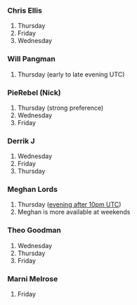 

### Chris Ellis
1. Thursday
2. Friday
3. Wednesday

### Will Pangman
1. Thursday (early to late evening UTC)

###  PieRebel (Nick)
1. Thursday (strong preference)
2. Wednesday
3. Friday

### Derrik J
1. Wednesday
2. Friday
3. Thursday

### Meghan Lords
1. Thursday ([evening after 10pm UTC](http://www.worldtimebuddy.com/utc-to-cst-converter?qm=1&lid=0,6,2643743&h=0&date=2014-8-1&sln=22-23))
2. Meghan is more available at weekends

### Theo Goodman
1.  Wednesday
1. Thursday
1. Friday

### Marni Melrose
1. Friday


